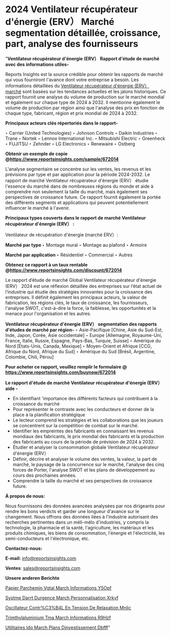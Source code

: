 # 2024 Ventilateur récupérateur d'énergie (ERV） Marché segmentation détaillée, croissance, part, analyse des fournisseurs

"<strong>Ventilateur récupérateur d'énergie (ERV） Rapport d'étude de marché avec des informations utiles-</strong>

Reports Insights est la source crédible pour obtenir les rapports de marché qui vous fourniront l'avance dont votre entreprise a besoin. Les informations détaillées du <a href=https://www.reportsinsights.com/sample/672014>Ventilateur récupérateur d'énergie (ERV） marché</a> sont basées sur les tendances actuelles et les jalons historiques. Ce rapport fournit une analyse du volume de production sur le marché mondial et également sur chaque type de 2024 à 2032. Il mentionne également le volume de production par région ainsi que l'analyse des prix en fonction de chaque type, fabricant, région et prix mondial de 2024 à 2032.

<b>Principaux acteurs clés répertoriés dans le rapport-</b>

‣ Carrier (United Technologies)
‣ Johnson Controls
‣ Daikin Industries
‣ Trane
‣ Nortek
‣ Lennox International Inc.
‣ Mitsubishi Electric
‣ Greenheck
‣ FUJITSU
‣ Zehnder
‣ LG Electronics
‣ Renewaire
‣ Ostberg

<strong><b>Obtenir un exemple de copie @</b></strong><a href=https://www.reportsinsights.com/sample/672014><strong><b>https://www.reportsinsights.com/sample/672014</b></strong></a>

L'analyse segmentaire se concentre sur les ventes, les revenus et les prévisions par type et par application pour la période 2024-2032. Le rapport de marché Ventilateur récupérateur d'énergie (ERV） étudie l'essence du marché dans de nombreuses régions du monde et aide à comprendre non seulement la taille du marché, mais également ses perspectives de croissance future. Ce rapport fournit également la portée des différents segments et applications qui peuvent potentiellement influencer le marché à l'avenir.

<strong>Principaux types couverts dans le rapport de marché Ventilateur récupérateur d'énergie (ERV） :</strong>

Ventilateur de récupération d'énergie (marché ERV）:

<strong>Marché par type </strong>
‣ Montage mural
‣ Montage au plafond
‣ Armoire

<strong>Marché par application </strong>
‣ Résidentiel
‣ Commercial
‣ Autres

<strong><b>Obtenez ce rapport à un taux rentable @</b></strong><a href=https://www.reportsinsights.com/discount/672014><strong><b>https://www.reportsinsights.com/discount/672014</b></strong></a>

Le rapport d’étude de marché Global Ventilateur récupérateur d'énergie (ERV） 2024 est une réflexion détaillée des entreprises sur l’état actuel de l’industrie qui étudie des stratégies innovantes pour la croissance des entreprises. Il définit également les principaux acteurs, la valeur de fabrication, les régions clés, le taux de croissance, les fournisseurs, l'analyse SWOT, c'est-à-dire la force, la faiblesse, les opportunités et la menace pour l'organisation et les autres.

<strong>Ventilateur récupérateur d'énergie (ERV） segmentation des rapports d'études de marché par région-</strong>
‣ Asie-Pacifique [Chine, Asie du Sud-Est, Inde, Japon, Corée, Asie occidentale]
‣ Europe [Allemagne, Royaume-Uni, France, Italie, Russie, Espagne, Pays-Bas, Turquie, Suisse]
‣ Amérique du Nord [États-Unis, Canada, Mexique]
‣ Moyen-Orient et Afrique [CCG, Afrique du Nord, Afrique du Sud]
‣ Amérique du Sud [Brésil, Argentine, Colombie, Chili, Pérou]

<strong>Pour acheter ce rapport, veuillez remplir le formulaire @   <a href=https://www.reportsinsights.com/buynow/672014>https://www.reportsinsights.com/buynow/672014</a></strong>

<strong>Le rapport d'étude de marché Ventilateur récupérateur d'énergie (ERV） aide -</strong>
<ul>
  <li>En identifiant 'importance des différents facteurs qui contribuent à la croissance du marché</li>
  <li>Pour représenter le contraste avec les conducteurs et donner de la place à la planification stratégique</li>
  <li>Le lecteur comprend les stratégies et les collaborations que les joueurs se concentrent sur la compétition de combat sur le marché.</li>
  <li>Identifier les empreintes des fabricants en connaissant les revenus mondiaux des fabricants, le prix mondial des fabricants et la production des fabricants au cours de la période de prévision de 2024 à 2032.</li>
  <li>Étudier et analyser la consommation globale Ventilateur récupérateur d'énergie (ERV）</li>
  <li>Définir, décrire et analyser le volume des ventes, la valeur, la part de marché, le paysage de la concurrence sur le marché, l'analyse des cinq forces de Porter, l'analyse SWOT et les plans de développement au cours des prochaines années.</li>
  <li>Comprendre la taille du marché et ses perspectives de croissance future.</li>
</ul>
<strong>À propos de nous:</strong>

Nous fournissons des données avancées analysées par nos dirigeants pour rendre les bons verdicts et garder une longueur d'avance sur le changement. Nous offrons des données liées à l'industrie autorisant des recherches pertinentes dans un méli-mélo d'industries, y compris la technologie, la pharmacie et la santé, l'agriculture, les matériaux et les produits chimiques, les biens de consommation, l'énergie et l'électricité, les semi-conducteurs et l'électronique, etc.

<strong>Contactez-nous:</strong>

<strong>E-mail:</strong> <a href=mailto:info@reportsinsights.com>info@reportsinsights.com</a>

<strong>Ventes</strong>: <a href=mailto:sales@reportsinsights.com>sales@reportsinsights.com</a>

<strong>Unsere anderen Berichte</strong>

<a href=https://www.linkedin.com/pulse/papier-parchemin-v%C3%A9g%C3%A9tal-march%C3%A9-informations-y5opf/>Papier Parchemin Vgtal March Informations Y5Opf</a>

<a href=https://www.linkedin.com/pulse/syst%C3%A8me-darr%C3%AAt-durgence-march%C3%A9-personnalisation-xrkvf/>Systme Darrt Durgence March Personnalisation Xrkvf</a>

<a href=https://www.linkedin.com/pulse/oscillateur-contr%C3%B4l%C3%A9-en-tension-de-relaxation-mnlic/>Oscillateur Contr%C3%B4L En Tension De Relaxation Mnlic</a>

<a href=https://www.linkedin.com/pulse/trim%C3%A9thylaluminium-tma-march%C3%A9-informations-r9hzf/>Trimthylaluminium Tma March Informations R9Hzf</a>

<a href=https://www.linkedin.com/pulse/utilitaires-ido-march%C3%A9-plans-dinvestissement-dbfff/>Utilitaires Ido March Plans Dinvestissement Dbfff</a>"
